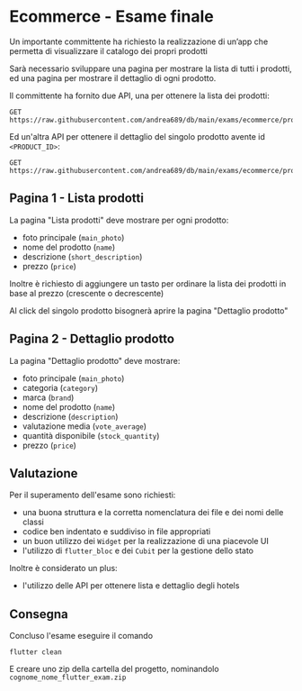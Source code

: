 # Ecommerce - Esame finale

Un importante committente ha richiesto la realizzazione di un’app che permetta di visualizzare il catalogo dei propri prodotti

Sarà necessario sviluppare una pagina per mostrare la lista di tutti i prodotti, ed una pagina per mostrare il dettaglio di ogni prodotto.

Il committente ha fornito due API, una per ottenere la lista dei prodotti:

```
GET https://raw.githubusercontent.com/andrea689/db/main/exams/ecommerce/products
```

Ed un'altra API per ottenere il dettaglio del singolo prodotto avente id `<PRODUCT_ID>`:

```
GET https://raw.githubusercontent.com/andrea689/db/main/exams/ecommerce/product_details/<PRODUCT_ID>
```

## Pagina 1 - Lista prodotti

La pagina "Lista prodotti" deve mostrare per ogni prodotto:

- foto principale (`main_photo`)
- nome del prodotto (`name`)
- descrizione (`short_description`)
- prezzo (`price`)

Inoltre è richiesto di aggiungere un tasto per ordinare la lista dei prodotti in base al prezzo (crescente o decrescente)

Al click del singolo prodotto bisognerà aprire la pagina "Dettaglio prodotto"

## Pagina 2 - Dettaglio prodotto

La pagina "Dettaglio prodotto" deve mostrare:

- foto principale (`main_photo`)
- categoria (`category`)
- marca (`brand`)
- nome del prodotto (`name`)
- descrizione (`description`)
- valutazione media (`vote_average`)
- quantità disponibile (`stock_quantity`)
- prezzo (`price`)

## Valutazione

Per il superamento dell'esame sono richiesti:

- una buona struttura e la corretta nomenclatura dei file e dei nomi delle classi
- codice ben indentato e suddiviso in file appropriati
- un buon utilizzo dei `Widget` per la realizzazione di una piacevole UI
- l'utilizzo di `flutter_bloc` e dei `Cubit` per la gestione dello stato

Inoltre è considerato un plus:

- l'utilizzo delle API per ottenere lista e dettaglio degli hotels

## Consegna

Concluso l'esame eseguire il comando

```
flutter clean
```

E creare uno zip della cartella del progetto, nominandolo `cognome_nome_flutter_exam.zip`
